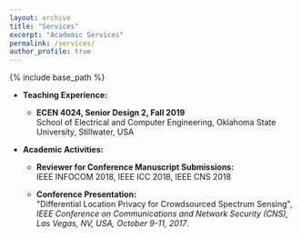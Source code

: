```yaml
---
layout: archive
title: "Services"
excerpt: "Academic Services"
permalink: /services/
author_profile: true
---
```


{% include base_path %}

* <b>Teaching Experience:</b>
  * <b>ECEN 4024, Senior Design 2, Fall 2019</b> <br/>
School of Electrical and Computer Engineering, Oklahoma State University, Stillwater, USA

* <b>Academic Activities:</b>
  * <b>Reviewer for Conference Manuscript Submissions:</b> <br/>
 IEEE INFOCOM 2018, IEEE ICC 2018, IEEE CNS 2018
 
  * <b>Conference Presentation:</b><br/>
"Differential Location Privacy for Crowdsourced Spectrum Sensing", <i>IEEE Conference on Communications and Network Security (CNS),
Las Vegas, NV, USA, October 9-11, 2017</i>.
